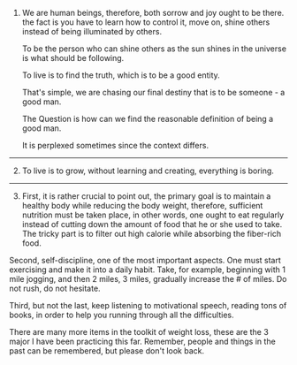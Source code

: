 1. We are human beings, therefore, both sorrow and joy ought to be there. the fact is you have to learn how to control it, move on, shine others instead of being illuminated by others.   

   To be the person who can shine others as the sun shines in the universe is what should be following.

   To live is to find the truth, which is to be a good entity. 

   That's simple, we are chasing our final destiny that is to be someone - a good man. 

   The Question is how can we find the reasonable definition of being a good man. 

   It is perplexed sometimes since the context differs.


---
2. To live is to grow, without learning and creating, everything is boring. 


---
3. First, it is rather crucial to point out, the primary goal is to maintain a healthy body while reducing the body weight, therefore, sufficient nutrition must be taken place, in other words, one ought to eat regularly instead of cutting down the amount of food that he or she used to take. The tricky part is to filter out high calorie while absorbing the fiber-rich food. 

Second, self-discipline, one of the most important aspects. One must start exercising and make it into a daily habit. Take, for example, beginning with 1 mile jogging, and then 2 miles, 3 miles, gradually increase the # of miles. Do not rush, do not hesitate.

Third, but not the last, keep listening to motivational speech, reading tons of books, in order to help you running through all the difficulties. 

There are many more items in the toolkit of weight loss, these are the 3 major I have been practicing this far. Remember, people and things in the past can be remembered, but please don't look back.

